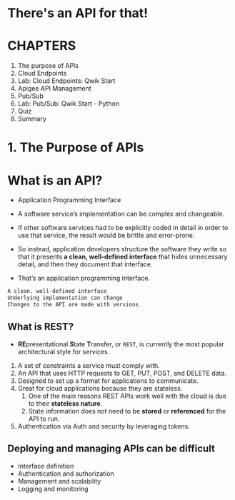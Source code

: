 # There's an API for that!

# CHAPTERS

1. The purpose of APls
1. Cloud Endpoints
1. Lab: Cloud Endpoints: Qwik Start
1. Apigee API Management
1. Pub/Sub
1. Lab: Pub/Sub: Qwik Start - Python
1. Quiz
1. Summary

# 1. The Purpose of APIs

# What is an API?

- Application Programming Interface
- A software service’s implementation can be complex and changeable.

- If other software services had to be explicitly coded in detail in order to use that service, the result would be brittle and error-prone.
- So instead, application developers structure the software they write so that it presents **a clean, well-defined interface** that hides unnecessary detail, and then they document that interface.
- That’s an application programming interface.

```s
A clean, well-defined interface
Underlying implementation can change
Changes to the API are made with versions
```

## What is REST?

- **RE**presentational **S**tate **T**ransfer, or `REST`, is currently the most popular architectural style for services.

1. A set of constraints a service must comply with.
2. An API that uses HTTP requests to GET, PUT, POST, and DELETE data.
3. Designed to set up a format for applications to communicate.
4. Great for cloud applications because they are stateless.
   1. One of the main reasons REST APIs work well with the cloud is due to their **stateless nature**.
   2. State information does not need to be **stored** or **referenced** for the API to run.
5. Authentication via Auth and security by leveraging tokens.

## Deploying and managing APIs can be difficult

- Interface definition
- Authentication and authorization
- Management and scalability
- Logging and monitoring

